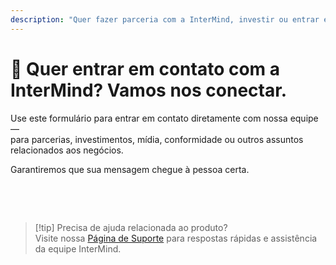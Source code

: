 ```yaml
---
description: "Quer fazer parceria com a InterMind, investir ou entrar em contato com nossa equipe executiva? Use este formulário para consultas comerciais, solicitações de mídia ou questões legais."
---
```


# 🤝 Quer entrar em contato com a InterMind? Vamos nos conectar.

Use este formulário para entrar em contato diretamente com nossa equipe —  
para parcerias, investimentos, mídia, conformidade ou outros assuntos relacionados aos negócios.

Garantiremos que sua mensagem chegue à pessoa certa.

<br>

<ContactForm
  formStyle="margin: 1rem auto;"  
  categoryLabel="Qual é o motivo do seu contato? *"  
  categoryPlaceholderText="Escolha seu tópico..."  
  messageLabel="Mensagem *"  
  messagePlaceholderText="Compartilhe qualquer contexto relevante, cronogramas ou informações que gostaria que considerássemos."  
  buttonText="Enviar sua mensagem"  
  :services="[
    'Oportunidade de parceria estratégica',
    'Discussão sobre investimento ou financiamento',
    'Consulta sobre solução empresarial',
    'Solicitação de mídia e imprensa',
    'Questão legal ou de conformidade',
    'Preocupação ou relatório de segurança',
    'Proposta de desenvolvimento de negócios',
    'Consulta comercial geral'
  ]"
/>

<br>

> [!tip] Precisa de ajuda relacionada ao produto?  
> Visite nossa [Página de Suporte](../help) para respostas rápidas e assistência da equipe InterMind.